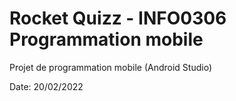 # Rocket Quizz - INFO0306 Programmation mobile

Projet de programmation mobile (Android Studio)

Date: 20/02/2022